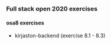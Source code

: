 ### Full stack open 2020 exercises

#### osa8 exercises

* kirjaston-backend    (exercise 8.1 - 8.3)